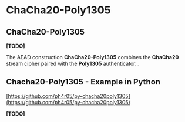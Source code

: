 # ChaCha20-Poly1305

## ChaCha20-Poly1305

**\[TODO\]**

The AEAD construction **ChaCha20-Poly1305** combines the **ChaCha20** stream cipher paired with the **Poly1305** authenticator...

## Chacha20-Poly1305 - Example in Python

[https://github.com/ph4r05/py-chacha20poly1305](https://github.com/ph4r05/py-chacha20poly1305)

**\[TODO\]**


